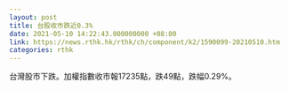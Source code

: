 ```yaml
---
layout: post
title: 台股收市跌近0.3%
date: 2021-05-10 14:22:43.000000000 +08:00
link: https://news.rthk.hk/rthk/ch/component/k2/1590099-20210510.htm
categories: rthk
---
```


台灣股市下跌。加權指數收市報17235點，跌49點，跌幅0.29%。
